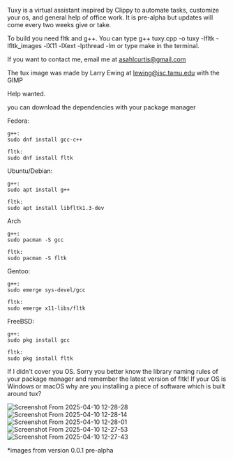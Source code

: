 Tuxy is a virtual assistant inspired by Clippy to automate tasks, customize your os, and general help of office work. It is pre-alpha but updates will come every two weeks give or take.

To build you need fltk and g++. You can type g++ tuxy.cpp -o tuxy -lfltk -lfltk_images -lX11 -lXext -lpthread -lm or type make in the terminal.

If you want to contact me, email me at asahlcurtis@gmail.com

The tux image was made by Larry Ewing at lewing@isc.tamu.edu with the GIMP

Help wanted.

you can download the dependencies with your package manager

Fedora:

	g++:
	sudo dnf install gcc-c++

	fltk:
	sudo dnf install fltk

Ubuntu/Debian:
	
	g++:
	sudo apt install g++

	fltk:
	sudo apt install libfltk1.3-dev

Arch
	
	g++:
	sudo pacman -S gcc

	fltk:
	sudo pacman -S fltk

Gentoo:
	
	g++:
	sudo emerge sys-devel/gcc

	fltk:
	sudo emerge x11-libs/fltk

FreeBSD:

	g++:
	sudo pkg install gcc

	fltk:
	sudo pkg install fltk

If I didn't cover you OS. Sorry you better know the library naming rules of your package manager and remember the latest version of fltk!
If your OS is Windows or macOS why are you installing a piece of software which is built around tux?


![Screenshot From 2025-04-10 12-28-28](https://github.com/user-attachments/assets/4b4089c6-540e-47aa-981a-68c6040429fb)
![Screenshot From 2025-04-10 12-28-14](https://github.com/user-attachments/assets/c3d24303-d9b6-4953-961d-afba28060125)
![Screenshot From 2025-04-10 12-28-01](https://github.com/user-attachments/assets/894180bd-f5a3-48b0-8f15-12dddf9d3be2)
![Screenshot From 2025-04-10 12-27-53](https://github.com/user-attachments/assets/0d0980f0-740c-47ac-a4f1-ec4fff3bec1a)
![Screenshot From 2025-04-10 12-27-43](https://github.com/user-attachments/assets/a27374dc-33e7-4233-b900-095852cef11c)

*images from version 0.0.1 pre-alpha
